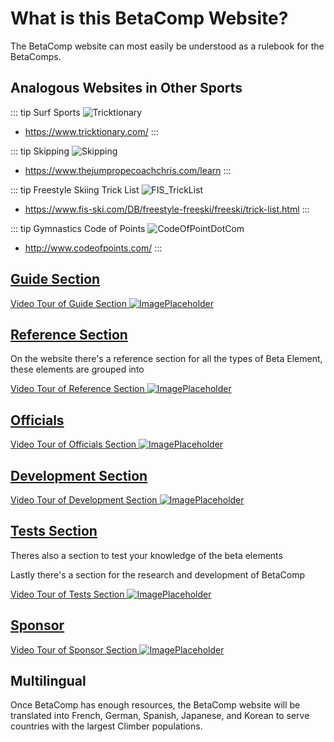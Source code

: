 # What is this BetaComp Website?

The BetaComp website can most easily be understood as a rulebook for the BetaComps.

## Analogous Websites in Other Sports

::: tip Surf Sports
![Tricktionary](/Tricktionary.png)
- https://www.tricktionary.com/
:::

::: tip Skipping
![Skipping](/Skipping.png)
- https://www.thejumpropecoachchris.com/learn
:::

::: tip Freestyle Skiing Trick List
![FIS_TrickList](/FIS_TrickList.png)
- https://www.fis-ski.com/DB/freestyle-freeski/freeski/trick-list.html
:::

::: tip Gymnastics Code of Points
![CodeOfPointDotCom](/CodeOfPointDotCom.png)
- http://www.codeofpoints.com/
:::

## [Guide Section](/guide/What/WhatBetaComp)

[Video Tour of Guide Section ![ImagePlaceholder](/ImagePlaceholder.png)](https://www.youtube.com/@Klimbeta)

## [Reference Section](/reference/ReferenceOverview)
On the website there's a reference section for all the types of Beta Element, these elements are grouped into

[Video Tour of Reference Section ![ImagePlaceholder](/ImagePlaceholder.png)](https://www.youtube.com/@Klimbeta)

## [Officials](/officials/OfficialsOverview)

[Video Tour of Officials Section ![ImagePlaceholder](/ImagePlaceholder.png)](https://www.youtube.com/@Klimbeta)

## [Development Section](/development/DevelopmentOverview)

[Video Tour of Development Section ![ImagePlaceholder](/ImagePlaceholder.png)](https://www.youtube.com/@Klimbeta)

## [Tests Section](/tests/TestsOverview)
Theres also a section to test your knowledge of the beta elements

Lastly there's a section for the research and development of BetaComp

[Video Tour of Tests Section ![ImagePlaceholder](/ImagePlaceholder.png)](https://www.youtube.com/@Klimbeta)

## [Sponsor](/sponsor/Sponsor)

[Video Tour of Sponsor Section ![ImagePlaceholder](/ImagePlaceholder.png)](https://www.youtube.com/@Klimbeta)






## Multilingual

Once BetaComp has enough resources, the BetaComp website will be translated into French, German, Spanish, Japanese, and Korean to serve countries with the largest Climber populations.